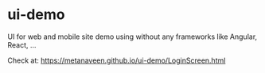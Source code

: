 # ui-demo
UI for web and mobile site demo using without any frameworks like Angular, React, ...

Check at: https://metanaveen.github.io/ui-demo/LoginScreen.html
